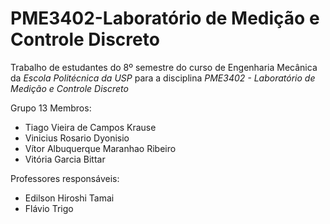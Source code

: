 # PME3402-Laboratório de Medição e Controle Discreto

Trabalho de estudantes do 8º semestre do curso de Engenharia Mecânica da *Escola Politécnica da USP* para a disciplina *PME3402 - Laboratório de Medição e Controle Discreto*

Grupo 13
Membros:
- Tiago Vieira de Campos Krause
- Vinicius Rosario Dyonisio
- Vítor Albuquerque Maranhao Ribeiro
- Vitória Garcia Bittar

Professores responsáveis:
- Edilson Hiroshi Tamai
- Flávio Trigo
